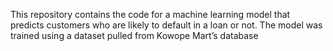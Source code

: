This repository contains the code for a machine learning model that predicts  customers who are likely to default in a loan or not.
The model was trained using a dataset pulled from Kowope Mart’s database
